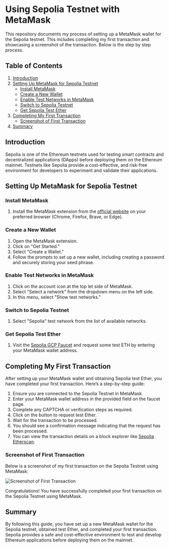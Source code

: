 # Using Sepolia Testnet with MetaMask

This repository documents my process of setting up a MetaMask wallet for the Sepolia testnet. This includes completing my first transaction and showcasing a screenshot of the transaction. Below is the step by step process.

## Table of Contents

1. [Introduction](#introduction)
2. [Setting Up MetaMask for Sepolia Testnet](#setting-up-metamask-for-sepolia-testnet)
   - [Install MetaMask](#install-metamask)
   - [Create a New Wallet](#create-a-new-wallet)
   - [Enable Test Networks in MetaMask](#enable-test-networks-in-metamask)
   - [Switch to Sepolia Testnet](#switch-to-sepolia-testnet)
   - [Get Sepolia Test Ether](#get-sepolia-test-ether)
3. [Completing My First Transaction](#completing-my-first-transaction)
   - [Screenshot of First Transaction](#screenshot-of-first-transaction)
4. [Summary](#summary)

## Introduction

Sepolia is one of the Ethereum testnets used for testing smart contracts and decentralized applications (DApps) before deploying them on the Ethereum mainnet. Testnets like Sepolia provide a cost-effective, and risk-free environment for developers to experiment and validate their applications.

## Setting Up MetaMask for Sepolia Testnet

### Install MetaMask

1. Install the MetaMask extension from the [official website](https://metamask.io/) on your preferred browser (Chrome, Firefox, Brave, or Edge).

### Create a New Wallet

1. Open the MetaMask extension.
2. Click on "Get Started."
3. Select "Create a Wallet."
4. Follow the prompts to set up a new wallet, including creating a password and securely storing your seed phrase.

### Enable Test Networks in MetaMask

1. Click on the account icon at the top let side of MetaMask.
2. Select "Select a network" from the dropdown menu on the left side.
3. In this menu, select "Show test networks."

### Switch to Sepolia Testnet

1. Select "Sepolia" test network from the list of available networks.

### Get Sepolia Test Ether

1. Visit the [Sepolia GCP Faucet](https://cloud.google.com/application/web3/faucet/ethereum/sepolia) and request some test ETH by entering your MetaMask wallet address.

## Completing My First Transaction

After setting up your MetaMask wallet and obtaining Sepolia test Ether, you have completed your first transaction. Here’s a step-by-step guide:

1. Ensure you are connected to the Sepolia Testnet in MetaMask.
2. Enter your MetaMask wallet address in the provided field on the faucet page.
3. Complete any CAPTCHA or verification steps as required.
4. Click on the button to request test Ether.
5. Wait for the transaction to be processed. 
6. You should see a confirmation message indicating that the request has been processed.
7. You can view the transaction details on a block explorer like [Sepolia Etherscan](https://sepolia.etherscan.io).

### Screenshot of First Transaction

Below is a screenshot of my first transaction on the Sepolia Testnet using MetaMask:

![Screenshot of First Transaction](https://raw.githubusercontent.com/jason-victor1/Sepolia-Testnet/2626c11555604bd3aaba8a9150c9c7234a42bc7e/My%20first%20transaction.png)


Congratulations! You have successfully completed your first transaction on the Sepolia Testnet using MetaMask.

## Summary

By following this guide, you have set up a new MetaMask wallet for the Sepolia testnet, obtained test Ether, and completed your first transaction. Sepolia provides a safe and cost-effective environment to test and develop Ethereum applications before deploying them on the mainnet.

